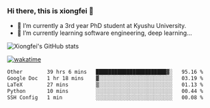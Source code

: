 ### Hi there, this is xiongfei 👋


- 🔭 I’m currently a 3rd year PhD student at Kyushu University.
- 🌱 I’m currently learning software engineering, deep learning...

<!--
**X1on9f31/X1on9f31** is a ✨ _special_ ✨ repository because its `README.md` (this file) appears on your GitHub profile.
Here are some ideas to get you started:
-->

![Xiongfei's GitHub stats](https://github-readme-stats.vercel.app/api?username=X1on9f31)


[![wakatime](https://wakatime.com/badge/user/9e8d5516-d162-43e7-9563-87295d455a71.svg)](https://wakatime.com/@9e8d5516-d162-43e7-9563-87295d455a71)

<!--START_SECTION:waka-->

```txt
Other        39 hrs 6 mins   ███████████████████████▓░   95.16 %
Google Doc   1 hr 18 mins    ▓░░░░░░░░░░░░░░░░░░░░░░░░   03.19 %
LaTeX        27 mins         ▒░░░░░░░░░░░░░░░░░░░░░░░░   01.13 %
Python       10 mins         ░░░░░░░░░░░░░░░░░░░░░░░░░   00.44 %
SSH Config   1 min           ░░░░░░░░░░░░░░░░░░░░░░░░░   00.08 %
```

<!--END_SECTION:waka-->

